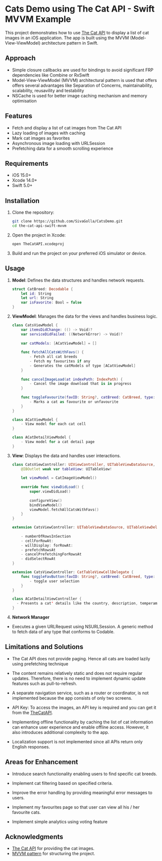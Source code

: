 # Cats Demo using The Cat API - Swift MVVM Example

This project demonstrates how to use [The Cat API](https://thecatapi.com/) to display a list of cat images in an iOS application. The app is built using the MVVM (Model-View-ViewModel) architecture pattern in Swift.

## Approach
- Simple closure callbacks are used for bindings to avoid significant FRP dependencies like Combine or RxSwift
- Model-View-ViewModel (MVVM) architectural pattern is used that offers offers several advantages like Separation of Concerns, maintainability, scalability, reusavility and testability
- NSCache is used for better image caching mechanism and memory optimisation
 
## Features

- Fetch and display a list of cat images from The Cat API
- Lazy loading of images with caching
- Mark cat images as favorites
- Asynchronous image loading with URLSession
- Prefetching data for a smooth scrolling experience

## Requirements

- iOS 15.0+
- Xcode 14.0+
- Swift 5.0+

## Installation

1. Clone the repository:
    ```sh
    git clone https://github.com/SivaGolla/CatsDemo.git
    cd the-cat-api-swift-mvvm
    ```

2. Open the project in Xcode:
    ```sh
    open TheCatAPI.xcodeproj
    ```

3. Build and run the project on your preferred iOS simulator or device.

## Usage

1. **Model**: Defines the data structures and handles network requests.
    ```swift
    struct CatBreed: Decodable {
        let id: String
        let url: String
        var isFavorite: Bool = false
    }
    ```    

2. **ViewModel**: Manages the data for the views and handles business logic.
    ```swift
    class CatsViewModel {
        var itemsDidChange: (() -> Void)?
        var serviceDidFailed: ((NetworkError) -> Void)?
        
        var catModels: [ACatViewModel] = []
            
        func fetchAllCatsWithFavs() {
            - Fetch all cat breeds
            - Fetch my favourites if any
            - Generates the catModels of type [ACatViewModel]
        }
            
        func cancelImageLoad(at indexPath: IndexPath) {
            - Cancel the image download that is in progress
        }
        
        func toggleFavourite(favID: String?, catBreed: CatBreed, type: FavOpType) {
            - Marks a cat as favourite or unfavourite 
        }
    }
    
    class ACatViewModel {
        - View model for each cat cell
    }
    
    class ACatDetailViewModel {
        - View model for a cat detail page
    }
    ```

3. **View**: Displays the data and handles user interactions.
    ```swift
    class CatsViewController: UIViewController, UITableViewDataSource, UITableViewDelegate {
        @IBOutlet weak var tableView: UITableView!
        
        let viewModel = CatImageViewModel()
        
        override func viewDidLoad() {
            super.viewDidLoad()
            
            configureView()
            bindViewModel()
            viewModel.fetchAllCatsWithFavs()
        }
    }
    
    extension CatsViewController: UITableViewDataSource, UITableViewDelegate, UITableViewDataSourcePrefetching {
        
        - numberOfRowsInSection
        - cellForRowAt:
        - willDisplay: forRowAt:
        - prefetchRowsAt
        - cancelPrefetchingForRowsAt
        - didSelectRowAt
    }
    
    extension CatsViewController: CatTableViewCellDelegate {
        func toggleFavButton(favID: String?, catBreed: CatBreed, type: FavOpType) {
            - toggle user selection
        }
    }
    
    class ACatDetailViewController {
      - Presents a cat' details like the country, description, temperament etc
    }
    ```

4. **Network Manager**
- Executes a given URLRequest using NSURLSession. A generic method to fetch data of any type that conforms to Codable.


## Limitations and Solutions

- The Cat API does not provide paging. Hence all cats are loaded lazily using prefetching technique

- The content remains relatively static and does not require regular updates. Therefore, there is no need to implement dynamic update features such as pull-to-refresh.

- A separate navigation service, such as a router or coordinator, is not implemented because the app consists of only two screens.

- API Key: To access the images, an API key is required and you can get it from the [TheCatAPI](https://thecatapi.com/).   

- Implementing offline functionality by caching the list of cat information can enhance user experience and enable offline access. However, it also introduces additional complexity to the app.

- Localization support is not implemented since all APIs return only English responses.

## Areas for Enhancement

- Introduce search functionality enabling users to find specific cat breeds.

- Implement cat filtering based on specified criteria.

- Improve the error handling by providing meaningful error messages to users.

- Implement my favourites page so that user can view all his / her favourite cats.

- Implement simple analytics using voting feature

## Acknowledgments

- [The Cat API](https://thecatapi.com/) for providing the cat images.
- [MVVM pattern](https://en.wikipedia.org/wiki/Model–view–viewmodel) for structuring the project.

